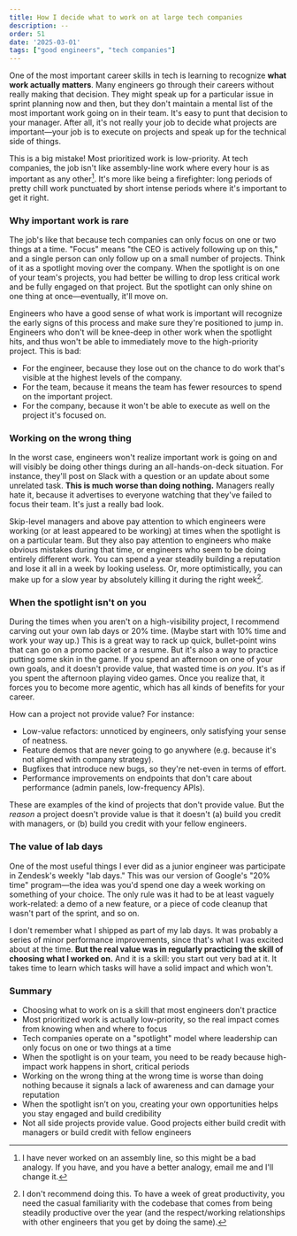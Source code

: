 ```yaml
---
title: How I decide what to work on at large tech companies
description: --
order: 51
date: '2025-03-01'
tags: ["good engineers", "tech companies"]
---
```


One of the most important career skills in tech is learning to recognize **what work actually matters**. Many engineers go through their careers without really making that decision. They might speak up for a particular issue in sprint planning now and then, but they don't maintain a mental list of the most important work going on in their team. It's easy to punt that decision to your manager. After all, it's not really your job to decide what projects are important—your job is to execute on projects and speak up for the technical side of things.

This is a big mistake! Most prioritized work is low-priority. At tech companies, the job isn't like assembly-line work where every hour is as important as any other[^1]. It's more like being a firefighter: long periods of pretty chill work punctuated by short intense periods where it's important to get it right.

### Why important work is rare

The job's like that because tech companies can only focus on one or two things at a time. "Focus" means "the CEO is actively following up on this," and a single person can only follow up on a small number of projects. Think of it as a spotlight moving over the company. When the spotlight is on one of your team's projects, you had better be willing to drop less critical work and be fully engaged on that project. But the spotlight can only shine on one thing at once—eventually, it'll move on.

Engineers who have a good sense of what work is important will recognize the early signs of this process and make sure they're positioned to jump in. Engineers who don't will be knee-deep in other work when the spotlight hits, and thus won't be able to immediately move to the high-priority project. This is bad:

- For the engineer, because they lose out on the chance to do work that's visible at the highest levels of the company.
- For the team, because it means the team has fewer resources to spend on the important project.
- For the company, because it won't be able to execute as well on the project it's focused on.

### Working on the wrong thing

In the worst case, engineers won't realize important work is going on and will visibly be doing other things during an all-hands-on-deck situation. For instance, they'll post on Slack with a question or an update about some unrelated task. **This is much worse than doing nothing.** Managers really hate it, because it advertises to everyone watching that they've failed to focus their team. It's just a really bad look.

Skip-level managers and above pay attention to which engineers were working (or at least appeared to be working) at times when the spotlight is on a particular team. But they also pay attention to engineers who make obvious mistakes during that time, or engineers who seem to be doing entirely different work. You can spend a year steadily building a reputation and lose it all in a week by looking useless. Or, more optimistically, you can make up for a slow year by absolutely killing it during the right week[^2].

### When the spotlight isn't on you

During the times when you aren't on a high-visibility project, I recommend carving out your own lab days or 20% time. (Maybe start with 10% time and work your way up.) This is a great way to rack up quick, bullet-point wins that can go on a promo packet or a resume. But it's also a way to practice putting some skin in the game. If you spend an afternoon on one of your own goals, and it doesn't provide value, that wasted time is _on you_. It's as if you spent the afternoon playing video games. Once you realize that, it forces you to become more agentic, which has all kinds of benefits for your career.

How can a project not provide value? For instance:

- Low-value refactors: unnoticed by engineers, only satisfying your sense of neatness.
- Feature demos that are never going to go anywhere (e.g. because it's not aligned with company strategy).
- Bugfixes that introduce new bugs, so they're net-even in terms of effort.
- Performance improvements on endpoints that don't care about performance (admin panels, low-frequency APIs).

These are examples of the kind of projects that don't provide value. But the _reason_ a project doesn't provide value is that it doesn't (a) build you credit with managers, or (b) build you credit with your fellow engineers.

### The value of lab days

One of the most useful things I ever did as a junior engineer was participate in Zendesk's weekly "lab days." This was our version of Google's "20% time" program—the idea was you'd spend one day a week working on something of your choice. The only rule was it had to be at least vaguely work-related: a demo of a new feature, or a piece of code cleanup that wasn't part of the sprint, and so on.

I don't remember what I shipped as part of my lab days. It was probably a series of minor performance improvements, since that's what I was excited about at the time. **But the real value was in regularly practicing the skill of choosing what I worked on.** And it is a skill: you start out very bad at it. It takes time to learn which tasks will have a solid impact and which won't.

### Summary

* Choosing what to work on is a skill that most engineers don't practice
* Most prioritized work is actually low-priority, so the real impact comes from knowing when and where to focus
* Tech companies operate on a "spotlight" model where leadership can only focus on one or two things at a time
* When the spotlight is on your team, you need to be ready because high-impact work happens in short, critical periods
* Working on the wrong thing at the wrong time is worse than doing nothing because it signals a lack of awareness and can damage your reputation
* When the spotlight isn’t on you, creating your own opportunities helps you stay engaged and build credibility
* Not all side projects provide value. Good projects either build credit with managers or build credit with fellow engineers

[^1]: I have never worked on an assembly line, so this might be a bad analogy. If you have, and you have a better analogy, email me and I'll change it.

[^2]: I don't recommend doing this. To have a week of great productivity, you need the casual familiarity with the codebase that comes from being steadily productive over the year (and the respect/working relationships with other engineers that you get by doing the same).

